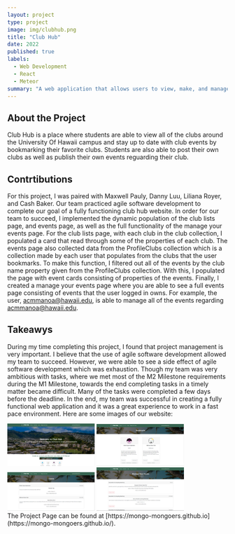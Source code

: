 ```yaml
---
layout: project
type: project
image: img/clubhub.png
title: "Club Hub"
date: 2022
published: true
labels:
  - Web Development
  - React
  - Meteor
summary: "A web application that allows users to view, make, and manage clubs at the University of Hawaii at Manoa"
---
```

## About the Project
Club Hub is a place where students are able to view all of the clubs around the University Of Hawaii campus and stay up to date with club events by bookmarking their favorite clubs. Students are also able to post their own clubs as well as publish their own events reguarding their club.
## Contrtibutions
For this project, I was paired with Maxwell Pauly, Danny Luu, Liliana Royer, and Cash Baker. Our team practiced agile software development to complete our goal of a fully functioning club hub website. In order for our team to succeed, I implemented the dynamic population of the club lists page, and events page, as well as the full functionality of the manage your events page. For the club lists page, with each club in the club collection, I populated a card that read through some of the properties of each club. The events page also collected data from the ProfileClubs collection which is a collection made by each user that populates from the clubs that the user bookmarks. To make this function, I filtered out all of the events by the club name property given from the ProfileClubs collection. With this, I populated the page with event cards consisting of properties of the events. Finally, I created a manage your events page where you are able to see a full events page consisting of events that the user logged in owns. For example, the user, acmmanoa@hawaii.edu, is able to manage all of the events regarding acmmanoa@hawaii.edu. 
## Takeawys
During my time completing this project, I found that project management is very important. I believe that the use of agile software development allowed my team to succeed. However, we were able to see a side effect of agile software development which was exhaustion. Though my team was very ambitious with tasks, where we met most of the M2 Milestone requirements during the M1 Milestone, towards the end completing tasks in a timely matter became difficult. Many of the tasks were completed a few days before the deadline. In the end, my team was successful in creating a fully functional web application and it was a great experience to work in a fast pace environment. 
Here are some images of our website:
<div class="text-center p-4">
  <img width="200px" src="../img/clubhub-hp.png" class="img-thumbnail" >
  <img width="200px" src="../img/clubhub-b.png" class="img-thumbnail" >
  <img width="200px" src="../img/clubhub-e.png" class="img-thumbnail" >
  <img width="200px" src="../img/clubhub-mye.png" class="img-thumbnail" >
</div>
The Project Page can be found at [https://mongo-mongoers.github.io](https://mongo-mongoers.github.io/). 
